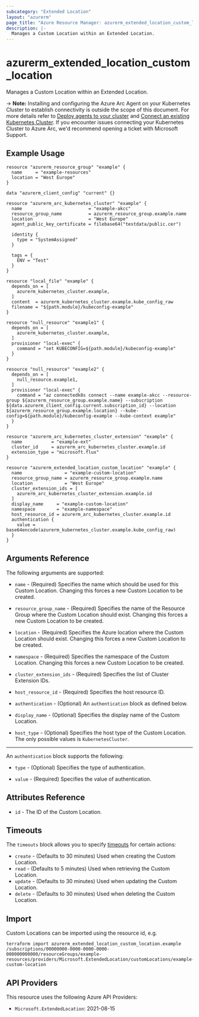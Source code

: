 ```yaml
---
subcategory: "Extended Location"
layout: "azurerm"
page_title: "Azure Resource Manager: azurerm_extended_location_custom_location"
description: |-
  Manages a Custom Location within an Extended Location.
---
```


# azurerm_extended_location_custom_location

Manages a Custom Location within an Extended Location.

-> **Note:** Installing and configuring the Azure Arc Agent on your Kubernetes Cluster to establish connectivity is outside the scope of this document. For more details refer to [Deploy agents to your cluster](https://learn.microsoft.com/en-us/azure/azure-arc/kubernetes/conceptual-agent-overview#deploy-agents-to-your-cluster) and [Connect an existing Kubernetes Cluster](https://learn.microsoft.com/en-us/azure/azure-arc/kubernetes/quickstart-connect-cluster?tabs=azure-cli#connect-an-existing-kubernetes-cluster). If you encounter issues connecting your Kubernetes Cluster to Azure Arc, we'd recommend opening a ticket with Microsoft Support.

## Example Usage

```hcl
resource "azurerm_resource_group" "example" {
  name     = "example-resources"
  location = "West Europe"
}

data "azurerm_client_config" "current" {}

resource "azurerm_arc_kubernetes_cluster" "example" {
  name                         = "example-akcc"
  resource_group_name          = azurerm_resource_group.example.name
  location                     = "West Europe"
  agent_public_key_certificate = filebase64("testdata/public.cer")

  identity {
    type = "SystemAssigned"
  }

  tags = {
    ENV = "Test"
  }
}

resource "local_file" "example" {
  depends_on = [
    azurerm_kubernetes_cluster.example,
  ]
  content  = azurerm_kubernetes_cluster.example.kube_config_raw
  filename = "${path.module}/kubeconfig-example"
}

resource "null_resource" "example1" {
  depends_on = [
    azurerm_kubernetes_cluster.example,
  ]
  provisioner "local-exec" {
    command = "set KUBECONFIG=${path.module}/kubeconfig-example"
  }
}

resource "null_resource" "example2" {
  depends_on = [
    null_resource.example1,
  ]
  provisioner "local-exec" {
    command = "az connectedk8s connect --name example-akcc --resource-group ${azurerm_resource_group.example.name} --subscription ${data.azurerm_client_config.current.subscription_id} --location ${azurerm_resource_group.example.location} --kube-config=${path.module}/kubeconfig-example --kube-context example"
  }
}

resource "azurerm_arc_kubernetes_cluster_extension" "example" {
  name           = "example-ext"
  cluster_id     = azurerm_arc_kubernetes_cluster.example.id
  extension_type = "microsoft.flux"
}

resource "azurerm_extended_location_custom_location" "example" {
  name                = "example-custom-location"
  resource_group_name = azurerm_resource_group.example.name
  location            = "West Europe"
  cluster_extension_ids = [
    azurerm_arc_kubernetes_cluster_extension.example.id
  ]
  display_name     = "example-custom-location"
  namespace        = "example-namespace"
  host_resource_id = azurerm_arc_kubernetes_cluster.example.id
  authentication {
    value = base64encode(azurerm_kubernetes_cluster.example.kube_config_raw)
  }
}
```

## Arguments Reference

The following arguments are supported:

* `name` - (Required) Specifies the name which should be used for this Custom Location. Changing this forces a new Custom Location to be created.

* `resource_group_name` - (Required) Specifies the name of the Resource Group where the Custom Location should exist. Changing this forces a new Custom Location to be created.

* `location` - (Required) Specifies the Azure location where the Custom Location should exist. Changing this forces a new Custom Location to be created.

* `namespace` - (Required) Specifies the namespace of the Custom Location. Changing this forces a new Custom Location to be created.

* `cluster_extension_ids` - (Required) Specifies the list of Cluster Extension IDs.

* `host_resource_id` - (Required) Specifies the host resource ID.

* `authentication` - (Optional) An `authentication` block as defined below.

* `display_name` - (Optional) Specifies the display name of the Custom Location.

* `host_type` - (Optional) Specifies the host type of the Custom Location. The only possible values is `KubernetesCluster`.

---

An `authentication` block supports the following:

* `type` - (Optional) Specifies the type of authentication.

* `value` - (Required) Specifies the value of authentication.

## Attributes Reference

* `id` - The ID of the Custom Location.

## Timeouts

The `timeouts` block allows you to specify [timeouts](https://www.terraform.io/language/resources/syntax#operation-timeouts) for certain actions:

* `create` - (Defaults to 30 minutes) Used when creating the Custom Location.
* `read` - (Defaults to 5 minutes) Used when retrieving the Custom Location.
* `update` - (Defaults to 30 minutes) Used when updating the Custom Location.
* `delete` - (Defaults to 30 minutes) Used when deleting the Custom Location.

## Import

Custom Locations can be imported using the resource id, e.g.

```shell
terraform import azurerm_extended_location_custom_location.example /subscriptions/00000000-0000-0000-0000-000000000000/resourceGroups/example-resources/providers/Microsoft.ExtendedLocation/customLocations/example-custom-location
```


## API Providers
<!-- This section is generated, changes will be overwritten -->
This resource uses the following Azure API Providers:

* `Microsoft.ExtendedLocation`: 2021-08-15

